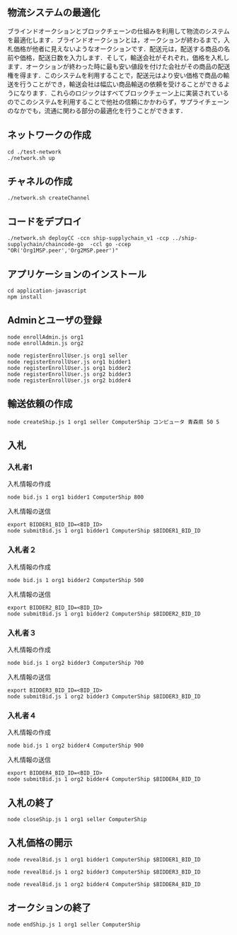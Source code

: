## 物流システムの最適化

ブラインドオークションとブロックチェーンの仕組みを利用して物流のシステムを最適化します．ブラインドオークションとは，オークションが終わるまで，入札価格が他者に見えないようなオークションです．配送元は，配送する商品の名前や価格，配送日数を入力します．そして，輸送会社がそれぞれ，価格を入札します．オークションが終わった時に最も安い値段を付けた会社がその商品の配送権を得ます．このシステムを利用することで，配送元はより安い価格で商品の輸送を行うことができ，輸送会社は幅広い商品輸送の依頼を受けることができるようになります．これらのロジックはすべてブロックチェーン上に実装されているのでこのシステムを利用することで他社の信頼にかかわらず，サプライチェーンのなかでも，流通に関わる部分の最適化を行うことができます．

## ネットワークの作成
```
cd ./test-network
./network.sh up
```

## チャネルの作成
```
./network.sh createChannel
```

## コードをデプロイ

```
./network.sh deployCC -ccn ship-supplychain_v1 -ccp ../ship-supplychain/chaincode-go  -ccl go -ccep "OR('Org1MSP.peer','Org2MSP.peer')"
```

## アプリケーションのインストール

```
cd application-javascript
npm install
```

## Adminとユーザの登録

```
node enrollAdmin.js org1
node enrollAdmin.js org2
```

```
node registerEnrollUser.js org1 seller
node registerEnrollUser.js org1 bidder1
node registerEnrollUser.js org1 bidder2
node registerEnrollUser.js org2 bidder3
node registerEnrollUser.js org2 bidder4
```

## 輸送依頼の作成

```
node createShip.js 1 org1 seller ComputerShip コンピュータ 青森県 50 5
```

## 入札

### 入札者1
入札情報の作成
```
node bid.js 1 org1 bidder1 ComputerShip 800
```

入札情報の送信
```
export BIDDER1_BID_ID=<BID_ID>
node submitBid.js 1 org1 bidder1 ComputerShip $BIDDER1_BID_ID
```


### 入札者２
入札情報の作成
```
node bid.js 1 org1 bidder2 ComputerShip 500
```

入札情報の送信
```
export BIDDER2_BID_ID=<BID_ID>
node submitBid.js 1 org1 bidder2 ComputerShip $BIDDER2_BID_ID
```

### 入札者３
入札情報の作成
```
node bid.js 1 org2 bidder3 ComputerShip 700
```

入札情報の送信
```
export BIDDER3_BID_ID=<BID_ID>
node submitBid.js 1 org2 bidder3 ComputerShip $BIDDER3_BID_ID
```

### 入札者４
入札情報の作成
```
node bid.js 1 org2 bidder4 ComputerShip 900
```

入札情報の送信
```
export BIDDER4_BID_ID=<BID_ID>
node submitBid.js 1 org2 bidder4 ComputerShip $BIDDER4_BID_ID
```

## 入札の終了

```
node closeShip.js 1 org1 seller ComputerShip 
```

## 入札価格の開示

```
node revealBid.js 1 org1 bidder1 ComputerShip $BIDDER1_BID_ID
```

```
node revealBid.js 1 org2 bidder3 ComputerShip $BIDDER3_BID_ID
```

```
node revealBid.js 1 org2 bidder4 ComputerShip $BIDDER4_BID_ID
```

## オークションの終了

```
node endShip.js 1 org1 seller ComputerShip
```
